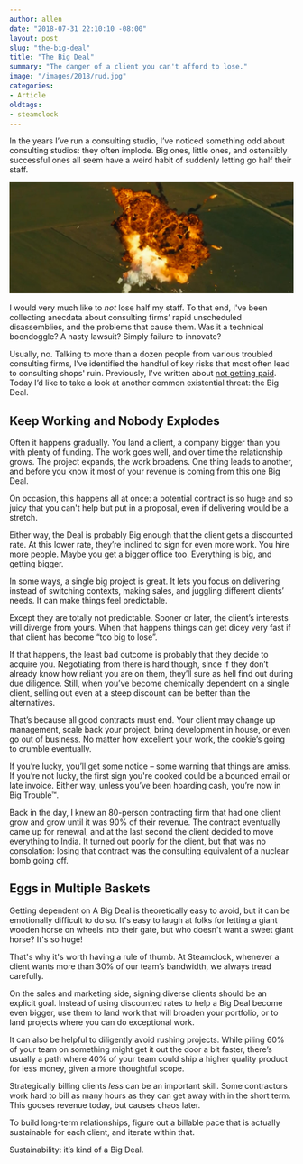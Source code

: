 ```yaml
---
author: allen
date: "2018-07-31 22:10:10 -08:00"
layout: post
slug: "the-big-deal"
title: "The Big Deal"
summary: "The danger of a client you can't afford to lose."
image: "/images/2018/rud.jpg"
categories:
- Article
oldtags:
- steamclock
---
```


In the years I’ve run a consulting studio, I’ve noticed something odd about consulting studios: they often implode. Big ones, little ones, and ostensibly successful ones all seem have a weird habit of suddenly letting go half their staff.

<img src="/images/2018/rud.jpg">

I would very much like to *not* lose half my staff. To that end, I've been collecting anecdata about consulting firms’ rapid unscheduled disassemblies, and the problems that cause them. Was it a technical boondoggle? A nasty lawsuit? Simply failure to innovate?

Usually, no. Talking to more than a dozen people from various troubled consulting firms, I’ve identified the handful of key risks that most often lead to consulting shops' ruin. Previously, I've written about [not getting paid](https://allenpike.com/2016/getting-paid-receivables/). Today I’d like to take a look at another common existential threat: the Big Deal.

## Keep Working and Nobody Explodes
Often it happens gradually. You land a client, a company bigger than you with plenty of funding. The work goes well, and over time the relationship grows. The project expands, the work broadens. One thing leads to another, and before you know it most of your revenue is coming from this one Big Deal.

On occasion, this happens all at once: a potential contract is so huge and so juicy that you can't help but put in a proposal, even if delivering would be a stretch.

Either way, the Deal is probably Big enough that the client gets a discounted rate. At this lower rate, they’re inclined to sign for even more work. You hire more people. Maybe you get a bigger office too. Everything is big, and getting bigger.

In some ways, a single big project is great. It lets you focus on delivering instead of switching contexts, making sales, and juggling different clients’ needs. It can make things feel predictable.

Except they are totally not predictable. Sooner or later, the client’s interests will diverge from yours. When that happens things can get dicey very fast if that client has become “too big to lose”.

If that happens, the least bad outcome is probably that they decide to acquire you. Negotiating from there is hard though, since if they don’t already know how reliant you are on them, they’ll sure as hell find out during due diligence. Still, when you’ve become chemically dependent on a single client, selling out even at a steep discount can be better than the alternatives.

That’s because all good contracts must end. Your client may change up management, scale back your project, bring development in house, or even go out of business. No matter how excellent your work, the cookie’s going to crumble eventually.

If you’re lucky, you’ll get some notice – some warning that things are amiss. If you’re not lucky, the first sign you're cooked could be a bounced email or late invoice. Either way, unless you’ve been hoarding cash, you’re now in Big Trouble™.

Back in the day, I knew an 80-person contracting firm that had one client grow and grow until it was 90% of their revenue. The contract eventually came up for renewal, and at the last second the client decided to move everything to India. It turned out poorly for the client, but that was no consolation: losing that contract was the consulting equivalent of a nuclear bomb going off.

## Eggs in Multiple Baskets

Getting dependent on A Big Deal is theoretically easy to avoid, but it can be emotionally difficult to do so. It's easy to laugh at folks for letting a giant wooden horse on wheels into their gate, but who doesn't want a sweet giant horse? It's so huge!

That's why it's worth having a rule of thumb. At Steamclock, whenever a client wants more than 30% of our team’s bandwidth, we always tread carefully.

On the sales and marketing side, signing diverse clients should be an explicit goal. Instead of using discounted rates to help a Big Deal become even bigger, use them to land work that will broaden your portfolio, or to land projects where you can do exceptional work.

It can also be helpful to diligently avoid rushing projects. While piling 60% of your team on something might get it out the door a bit faster, there’s usually a path where 40% of your team could ship a higher quality product for less money, given a more thoughtful scope.

Strategically billing clients *less* can be an important skill. Some contractors work hard to bill as many hours as they can get away with in the short term. This gooses revenue today, but causes chaos later.

To build long-term relationships, figure out a billable pace that is actually sustainable for each client, and iterate within that.

Sustainability: it’s kind of a Big Deal.
